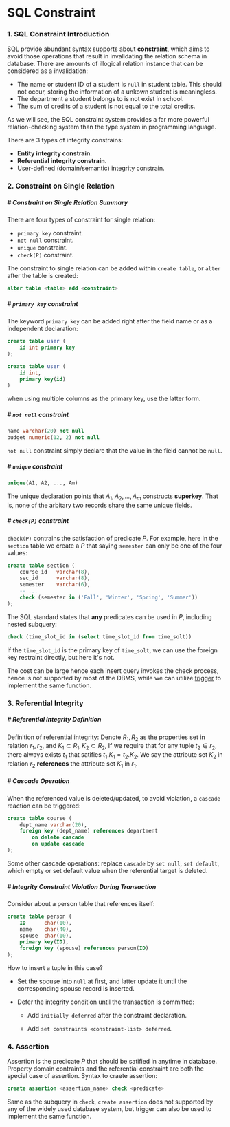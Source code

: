 # SQL Constraint

### 1. SQL Constraint Introduction

SQL provide abundant syntax supports about **constraint**, which aims to avoid those operations that result in invalidating the relation schema in database. There are amounts of illogical relation instance that can be considered as a invalidation:

- The name or student ID of a student is `null` in student table. This should not occur, storing the information of a unkown student is meaningless.
- The department a student belongs to is not exist in school.
- The sum of credits of a student is not equal to the total credits.

As we will see, the SQL constraint system provides a far more powerful relation-checking system than the type system in programming language.

There are 3 types of integrity constrains:

- **Entity integrity constrain**.
- **Referential integrity constrain**.
- User-defined (domain/semantic) integrity constrain.







### 2. Constraint on Single Relation

##### # Constraint on Single Relation Summary

There are four types of constraint for single relation:

- `primary key` constraint.
- `not null` constraint.
- `unique` constraint.
- `check(P)` constraint.

The constraint to single relation can be added within `create table`, or `alter` after the table is created:

```sql
alter table <table> add <constraint>
```

 

##### # `primary key` constraint

The keyword `primary key` can be added right after the field name or as a independent declaration:

```sql
create table user (
	id int primary key
);
```

```sql
create table user (
	id int,
    primary key(id)
)
```

when using multiple columns as the primary key, use the latter form.



##### # `not null` constraint

```sql
name varchar(20) not null
budget numeric(12, 2) not null
```

`not null` constraint simply declare that the value in the field cannot be `null`.



##### # `unique` constraint

```sql
unique(A1, A2, ..., Am)
```

The unique declaration points that $A_1, A_2, \ldots, A_m$ constructs **superkey**. That is, none of the arbitary two records share the same unique fields.



##### # `check(P)` constraint

`check(P)` contrains the satisfaction of predicate $P$. For example, here in the `section` table we create a $P$ that saying `semester` can only be one of the four values:

```sql
create table section (
	course_id	varchar(8),
    sec_id		varchar(8),
    semester	varchar(6),
	-- ...
	check (semester in ('Fall', 'Winter', 'Spring', 'Summer'))
);
```

The SQL standard states that **any** predicates can be used in $P$, including nested subquery:

```sql
check (time_slot_id in (select time_slot_id from time_solt))
```

If the `time_slot_id` is the primary key of `time_solt`, we can use the foreign key restraint directly, but here it's not.

The cost can be large hence each insert query invokes the check process, hence is not supported by most of the DBMS, while we can utilize [trigger](https://en.wikipedia.org/wiki/Database_trigger) to implement the same function.







### 3. Referential Integrity

##### # Referential Integrity Definition

Definition of referential integrity: Denote $R_1, R_2$ as the properties set in relation $r_1, r_2$, and $K_1\subset R_1, K_2\subset R_2$, If we require that for any tuple $t_2\in r_2$, there always exists $t_1$ that satifies $t_1.K_1 = t_2.K_2$. We say the attribute set $K_2$ in relation $r_2$ **references** the attribute set $K_1$ in $r_1$.



##### # Cascade Operation

When the referenced value is deleted/updated, to avoid violation, a `cascade` reaction can be triggered:

```sql
create table course (
	dept_name varchar(20),
    foreign key (dept_name) references department
    	on delete cascade
    	on update cascade
);
```

Some other cascade operations: replace `cascade` by `set null`, `set default`, which empty or set default value when the referential target is deleted.



##### # Integrity Constraint Violation During Transaction

Consider about a person table that references itself:

```sql
create table person (
	ID		char(10),
    name	char(40),
    spouse	char(10),
    primary key(ID),
    foreign key (spouse) references person(ID)
);
```

How to insert a tuple in this case?

- Set the spouse into `null` at first, and latter update it until the corresponding spouse record is inserted.

- Defer the integrity condition until the transaction is committed:

    - Add `initially deferred` after the constraint declaration.

    - Add `set constraints <constraint-list> deferred`.







### 4. Assertion

Assertion is the predicate $P$ that should be satified in anytime in database. Property domain contraints and the referential constraint are both the special case of assertion. Syntax to craete assertion:

```sql
create assertion <assertion_name> check <predicate>
```

Same as the subquery in `check`, `create assertion` does not supported by any of the widely used database system, but trigger can also be used to implement the same function.

